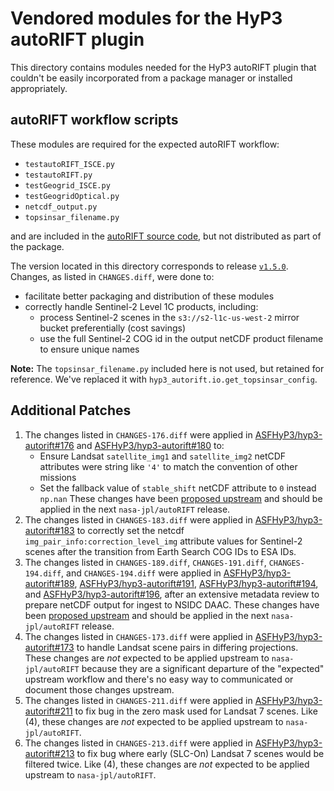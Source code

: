 # Vendored modules for the HyP3 autoRIFT plugin

This directory contains modules needed for the HyP3 autoRIFT plugin that couldn't
be easily incorporated from a package manager or installed appropriately.

## autoRIFT workflow scripts

These modules are required for the expected autoRIFT workflow:
* `testautoRIFT_ISCE.py`
* `testautoRIFT.py`
* `testGeogrid_ISCE.py` 
* `testGeogridOptical.py`
* `netcdf_output.py`
* `topsinsar_filename.py`

and are included in the [autoRIFT source code](https://github.com/nasa-jpl/autoRIFT),
but not distributed as part of the package. 

The version located in this directory corresponds to release [`v1.5.0`](https://github.com/nasa-jpl/autoRIFT/releases/tag/v1.5.0).
Changes, as listed in `CHANGES.diff`, were done to: 
* facilitate better packaging and distribution of these modules
* correctly handle Sentinel-2 Level 1C products, including:
  * process Sentinel-2 scenes in the `s3://s2-l1c-us-west-2` mirror bucket preferentially (cost savings)
  * use the full Sentinel-2 COG id in the output netCDF product filename to ensure unique names

**Note:** The `topsinsar_filename.py` included here is not used, but retained for reference.
We've replaced it  with `hyp3_autorift.io.get_topsinsar_config`. 

## Additional Patches

1. The changes listed in `CHANGES-176.diff` were applied in [ASFHyP3/hyp3-autorift#176](https://github.com/ASFHyP3/hyp3-autorift/pull/176)
   and [ASFHyP3/hyp3-autorift#180](https://github.com/ASFHyP3/hyp3-autorift/pull/180) to:
   * Ensure Landsat `satellite_img1` and `satellite_img2` netCDF attributes were string like `'4'` to match the
     convention of other missions
   * Set the fallback value of `stable_shift` netCDF attribute to `0` instead `np.nan`
   These changes have been [proposed upstream](https://github.com/nasa-jpl/autoRIFT/pull/73) and should be applied
   in the next `nasa-jpl/autoRIFT` release.
2. The changes listed in `CHANGES-183.diff` were applied in [ASFHyP3/hyp3-autorift#183](https://github.com/ASFHyP3/hyp3-autorift/pull/183)
   to correctly set the netcdf `img_pair_info:correction_level_img` attribute values for Sentinel-2 scenes after the transition from
   Earth Search COG IDs to ESA IDs.
3. The changes listed in `CHANGES-189.diff`,  `CHANGES-191.diff`, `CHANGES-194.diff`, and  `CHANGES-194.diff` were applied in
   [ASFHyP3/hyp3-autorift#189](https://github.com/ASFHyP3/hyp3-autorift/pull/189),
   [ASFHyP3/hyp3-autorift#191](https://github.com/ASFHyP3/hyp3-autorift/pull/191), 
   [ASFHyP3/hyp3-autorift#194](https://github.com/ASFHyP3/hyp3-autorift/pull/194),
   and [ASFHyP3/hyp3-autorift#196](https://github.com/ASFHyP3/hyp3-autorift/pull/196),
   after an extensive metadata review to prepare netCDF output for ingest to NSIDC DAAC. These changes have been
   [proposed upstream](https://github.com/nasa-jpl/autoRIFT/pull/74) and should be applied in the next
   `nasa-jpl/autoRIFT` release.
4. The changes listed in `CHANGES-173.diff` were applied in [ASFHyP3/hyp3-autorift#173](https://github.com/ASFHyP3/hyp3-autorift/pull/173)
   to handle Landsat scene pairs in differing projections. These changes are *not* expected to be applied upstream to
   `nasa-jpl/autoRIFT` because they are a significant departure of the "expected" upstream workflow and there's no easy
   way to communicated or document those changes upstream.
5. The changes listed in `CHANGES-211.diff` were applied in [ASFHyP3/hyp3-autorift#211](https://github.com/ASFHyP3/hyp3-autorift/pull/211)
   to fix bug in the zero mask used for Landsat 7 scenes. Like (4), these changes are *not* expected to be applied
   upstream to `nasa-jpl/autoRIFT`.
6. The changes listed in `CHANGES-213.diff` were applied in [ASFHyP3/hyp3-autorift#213](https://github.com/ASFHyP3/hyp3-autorift/pull/213)
   to fix bug where early (SLC-On) Landsat 7 scenes would be filtered twice. Like (4), these changes are *not* expected to be applied
   upstream to `nasa-jpl/autoRIFT`.
